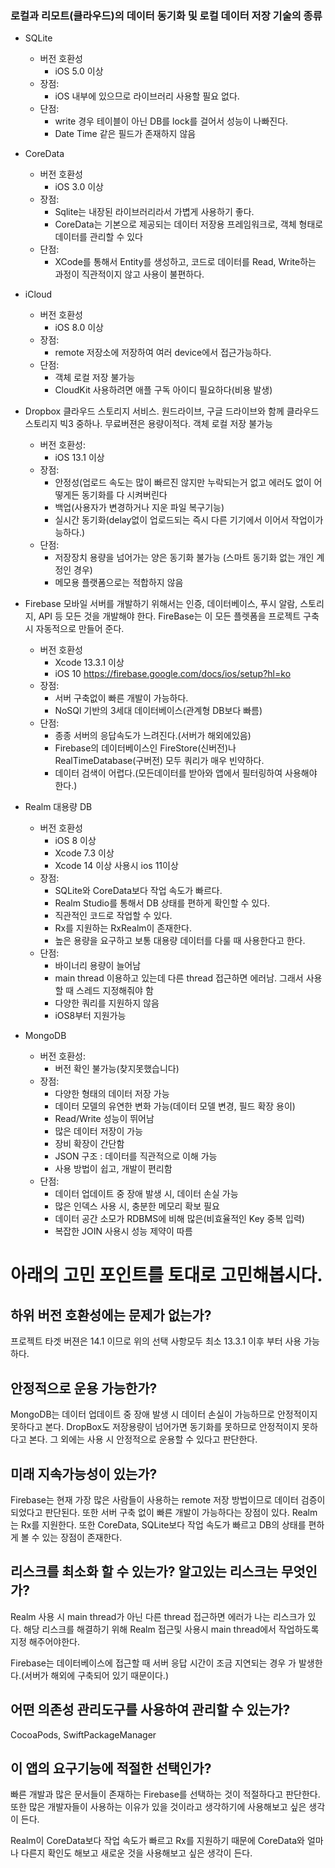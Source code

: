 ### 로컬과 리모트(클라우드)의 데이터 동기화 및 로컬 데이터 저장 기술의 종류
- SQLite
    - 버전 호환성
        - iOS 5.0 이상
    - 장점:
        - iOS 내부에 있으므로 라이브러리 사용할 필요 없다.
    - 단점:
        - write 경우 테이블이 아닌 DB를 lock를 걸어서 성능이 나빠진다.
        - Date Time 같은 필드가 존재하지 않음

- CoreData
    - 버전 호환성
        - iOS 3.0 이상
    - 장점: 
        - Sqlite는 내장된 라이브러리라서 가볍게 사용하기 좋다. 
        - CoreData는 기본으로 제공되는 데이터 저장용 프레임워크로, 객체 형태로 데이터를 관리할 수 있다
    - 단점:
        - XCode를 통해서 Entity를 생성하고, 코드로 데이터를 Read, Write하는 과정이 직관적이지 않고 사용이 불편하다.

- iCloud
    - 버전 호환성
        - iOS 8.0 이상
    - 장점:
        - remote 저장소에 저장하여 여러 device에서 접근가능하다.
    - 단점:
        - 객체 로컬 저장 불가능
        - CloudKit 사용하려면 애플 구독 아이디 필요하다(비용 발생)

- Dropbox
클라우드 스토리지 서비스.
원드라이브, 구글 드라이브와 함께 클라우드 스토리지 빅3 중하나.
무료버젼은 용량이적다.
객체 로컬 저장 불가능
    - 버전 호환성:
        - iOS 13.1 이상
    - 장점:
        -  안정성(업로드 속도는 많이 빠르진 않지만 누락되는거 없고 에러도 없이 어떻게든 동기화를 다 시켜버린다
        -  백업(사용자가 변경하거나 지운 파일 복구기능)
        -  실시간 동기화(delay없이 업로드되는 즉시 다른 기기에서 이어서 작업이가능하다.)
    - 단점:
        - 저장장치 용량을 넘어가는 양은 동기화 불가능 (스마트 동기화 없는 개인 계정인 경우)
        - 메모용 플랫폼으로는 적합하지 않음

- Firebase
모바일 서버를 개발하기 위해서는 인증, 데이터베이스, 푸시 알람, 스토리지, API 등 모든 것을 개발해야 한다.
FireBase는 이 모든 플렛폼을 프로젝트 구축 시 자동적으로 만들어 준다.
    - 버전 호환성
        - Xcode 13.3.1 이상
        - iOS 10
        https://firebase.google.com/docs/ios/setup?hl=ko
    - 장점:
        - 서버 구축없이 빠른 개발이 가능하다.
        - NoSQl 기반의 3세대 데이터베이스(관계형 DB보다 빠름)
    - 단점:
        - 종종 서버의 응답속도가 느려진다.(서버가 해외에있음)
        - Firebase의 데이터베이스인 FireStore(신버전)나 RealTimeDatabase(구버전) 모두 쿼리가 매우 빈약하다.
        - 데이터 검색이 어렵다.(모든데이터를 받아와 앱에서 필터링하여 사용해야 한다.)

- Realm
대용량 DB
    - 버전 호환성
        - iOS 8 이상
        - Xcode 7.3 이상
        - Xcode 14 이상 사용시 ios 11이상
    - 장점:
        - SQLite와 CoreData보다 작업 속도가 빠르다.
        - Realm Studio를 통해서 DB 상태를 편하게 확인할 수 있다.
        - 직관적인 코드로 작업할 수 있다.
        - Rx를 지원하는 RxRealm이 존재한다.
        - 높은 용량을 요구하고 보통 대용량 데이터를 다룰 때 사용한다고 한다.
    - 단점:
        - 바이너리 용량이 늘어남
        - main thread 이용하고 있는데 다른 thread 접근하면 에러남. 그래서 사용할 때 스레드 지정해줘야 함
        - 다양한 쿼리를 지원하지 않음
        - iOS8부터 지원가능 

- MongoDB
    - 버전 호환성:
        - 버전 확인 불가능(찾지못했습니다)
    - 장점:
        - 다양한 형태의 데이터 저장 가능 
        - 데이터 모델의 유연한 변화 가능(데이터 모델 변경, 필드 확장 용이)
        - Read/Write 성능이 뛰어남
        - 많은 데이터 저장이 가능 
        - 장비 확장이 간단함
        - JSON 구조 :  데이터를 직관적으로  이해 가능
        - 사용 방법이 쉽고, 개발이 편리함
    - 단점:
        - 데이터 업데이트 중 장애 발생 시, 데이터 손실 가능
        - 많은 인덱스 사용 시, 충분한 메모리 확보 필요
        - 데이터 공간 소모가 RDBMS에 비해 많은(비효율적인 Key 중복 입력)
        - 복잡한 JOIN 사용시 성능 제약이 따름

# 아래의 고민 포인트를 토대로 고민해봅시다.
## 하위 버전 호환성에는 문제가 없는가?
프로젝트 타겟 버젼은 14.1 이므로 위의 선택 사항모두 최소 13.3.1 이후 부터 사용 가능하다.

## 안정적으로 운용 가능한가?
MongoDB는 데이터 업데이트 중 장애 발생 시 데이터 손실이 가능하므로 안정적이지 못하다고 본다.
DropBox도 저장용량이 넘어가면 동기화를 못하므로 안정적이지 못하다고 본다.
그 외에는 사용 시 안정적으로 운용할 수 있다고 판단한다.

## 미래 지속가능성이 있는가?
Firebase는 현재 가장 많은 사람들이 사용하는 remote 저장 방법이므로 데이터 검증이 되었다고 판단된다. 또한 서버 구축 없이 빠른 개발이 가능하다는 장점이 있다. 
Realm는 Rx를 지원한다. 또한 CoreData, SQLite보다 작업 속도가 빠르고 DB의 상태를 편하게 볼 수 있는 장점이 존재한다.

## 리스크를 최소화 할 수 있는가? 알고있는 리스크는 무엇인가?
Realm 사용 시 main thread가 아닌 다른 thread 접근하면 에러가 나는 리스크가 있다. 
해당 리스크를 해결하기 위해 Realm 접근및 사용시 main thread에서 작업하도록 지정 해주어야한다.

Firebase는 데이터베이스에 접근할 때 서버 응답 시간이 조금 지연되는 경우 가 발생한다.(서버가 해외에 구축되어 있기 때문이다.)
## 어떤 의존성 관리도구를 사용하여 관리할 수 있는가?
CocoaPods, SwiftPackageManager

## 이 앱의 요구기능에 적절한 선택인가?
빠른 개발과 많은 문서들이 존재하는 Firebase를 선택하는 것이 적절하다고 판단한다. 또한 많은 개발자들이 사용하는 이유가 있을 것이라고 생각하기에 사용해보고 싶은 생각이 든다.

Realm이 CoreData보다 작업 속도가 빠르고 Rx를 지원하기 때문에 CoreData와 얼마나 다른지 확인도 해보고 새로운 것을 사용해보고 싶은 생각이 든다.
